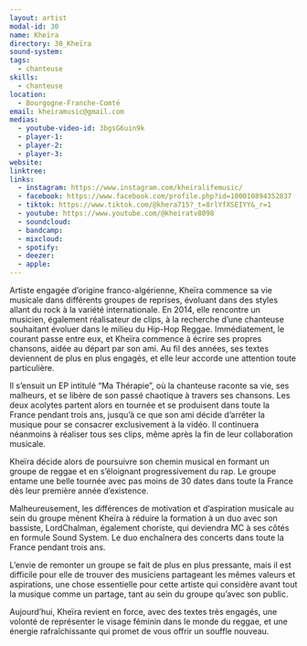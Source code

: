 ```yaml
---
layout: artist
modal-id: 30
name: Kheïra
directory: 30_Kheïra
sound-system:
tags: 
  - chanteuse
skills: 
  - chanteuse
location:
  - Bourgogne-Franche-Comté
email: kheiramusic@gmail.com
medias:
  - youtube-video-id: 3bgsG6uin9k
  - player-1: 
  - player-2: 
  - player-3: 
website: 
linktree: 
links:
  - instagram: https://www.instagram.com/kheiralifemusic/
  - facebook: https://www.facebook.com/profile.php?id=100010894352837
  - tiktok: https://www.tiktok.com/@khera715?_t=8rlYfXSEIYY&_r=1
  - youtube: https://www.youtube.com/@kheiratv8098
  - soundcloud:
  - bandcamp: 
  - mixcloud: 
  - spotify: 
  - deezer: 
  - apple: 
---
```


Artiste engagée d’origine franco-algérienne, Kheïra commence sa vie musicale dans différents groupes de reprises, évoluant dans des styles allant du rock à la variété internationale. En 2014, elle rencontre un musicien, également réalisateur de clips, à la recherche d’une chanteuse souhaitant évoluer dans le milieu du Hip-Hop Reggae. Immédiatement, le courant passe entre eux, et Kheïra commence à écrire ses propres chansons, aidée au départ par son ami. Au fil des années, ses textes deviennent de plus en plus engagés, et elle leur accorde une attention toute particulière.

Il s’ensuit un EP intitulé “Ma Thérapie”, où la chanteuse raconte sa vie, ses malheurs, et se libère de son passé chaotique à travers ses chansons. Les deux acolytes partent alors en tournée et se produisent dans toute la France pendant trois ans, jusqu’à ce que son ami décide d’arrêter la musique pour se consacrer exclusivement à la vidéo. Il continuera néanmoins à réaliser tous ses clips, même après la fin de leur collaboration musicale.

Kheïra décide alors de poursuivre son chemin musical en formant un groupe de reggae et en s’éloignant progressivement du rap. Le groupe entame une belle tournée avec pas moins de 30 dates dans toute la France dès leur première année d’existence.

Malheureusement, les différences de motivation et d’aspiration musicale au sein du groupe mènent Kheïra à réduire la formation à un duo avec son bassiste, LordChalman, également choriste, qui deviendra MC à ses côtés en formule Sound System. Le duo enchaînera des concerts dans toute la France pendant trois ans.

L’envie de remonter un groupe se fait de plus en plus pressante, mais il est difficile pour elle de trouver des musiciens partageant les mêmes valeurs et aspirations, une chose essentielle pour cette artiste qui considère avant tout la musique comme un partage, tant au sein du groupe qu’avec son public.

Aujourd’hui, Kheïra revient en force, avec des textes très engagés, une volonté de représenter le visage féminin dans le monde du reggae, et une énergie rafraîchissante qui promet de vous offrir un souffle nouveau.


